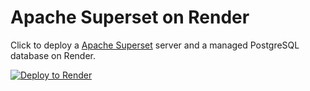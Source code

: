 # Apache Superset on Render

Click to deploy a [Apache Superset]([https://hasura.io/](https://github.com/apache/superset)) server and a managed PostgreSQL database on Render.

[![Deploy to Render](https://render.com/images/deploy-to-render-button.svg)](https://render.com/deploy?repo=https://github.com/yramamurthy/superset)
